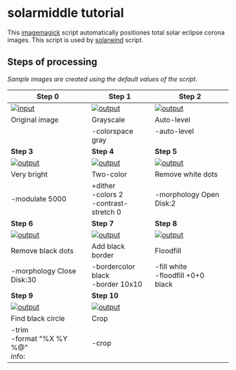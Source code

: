 # solarmiddle tutorial

This [imagemagick](http://www.imagemagick.org) script automatically positiones total solar eclipse
corona images. This script is used by [solarwind](README.md) script.

## Steps of processing

_Sample images are created using the default values of the script_.

|Step 0|Step 1|Step 2|
|------|------|------|
|[![input](../gh-pages/sample_input_300.jpg)](../gh-pages/sample_input_1000.jpg)|[![output](../gh-pages/solarmiddle_step01_300.jpg)](../gh-pages/solarmiddle_step01_1000.jpg)|[![output](../gh-pages/solarmiddle_step02_300.jpg)](../gh-pages/solarmiddle_step02_1000.jpg)|
|Original image|Grayscale|Auto-level|
||-colorspace gray|-auto-level<br /><br />|
|**Step 3**|**Step 4**|**Step 5**|
|[![output](../gh-pages/solarmiddle_step03_300.jpg)](../gh-pages/solarmiddle_step03_1000.jpg)|[![output](../gh-pages/solarmiddle_step04_300.jpg)](../gh-pages/solarmiddle_step04_1000.jpg)|[![output](../gh-pages/solarmiddle_step05_300.jpg)](../gh-pages/solarmiddle_step05_1000.jpg)|
|Very bright|Two-color|Remove white dots|
|-modulate 5000|+dither<br/>-colors 2<br />-contrast-stretch 0|-morphology Open Disk:2|
|**Step 6**|**Step 7**|**Step 8**|
|[![output](../gh-pages/solarmiddle_step06_300.jpg)](../gh-pages/solarmiddle_step06_1000.jpg)|[![output](../gh-pages/solarmiddle_step07_300.jpg)](../gh-pages/solarmiddle_step07_1000.jpg)|[![output](../gh-pages/solarmiddle_step08_300.jpg)](../gh-pages/solarmiddle_step08_1000.jpg)|
|Remove black dots|Add black border|Floodfill|
|-morphology Close Disk:30|-bordercolor black<br />-border 10x10|-fill white<br /> -floodfill +0+0<br /> black|
|**Step 9**|**Step 10**|
|[![output](../gh-pages/solarmiddle_step09_300.jpg)](../gh-pages/solarmiddle_step09_1000.jpg)|[![output](../gh-pages/solarmiddle_step10_300.jpg)](../gh-pages/solarmiddle_step10_1000.jpg)|
|Find black circle|Crop|
|-trim<br />-format "%X %Y %@"<br />info:|-crop|

